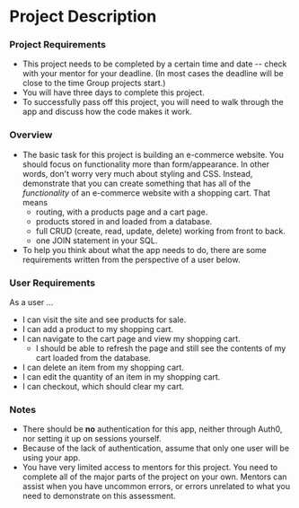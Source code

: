# Project Description

### Project Requirements
* This project needs to be completed by a certain time and date -- check with your mentor for your deadline. (In most cases the deadline will be close to the time Group projects start.) 
* You will have three days to complete this project. 
* To successfully pass off this project, you will need to walk through the app and discuss how the code makes it work. 

### Overview 
* The basic task for this project is building an e-commerce website. You should focus on functionality more than form/appearance. In other words, don't worry very much about styling and CSS. Instead, demonstrate that you can create something that has all of the *functionality* of an e-commerce website with a shopping cart. That means  
  * routing, with a products page and a cart page.
  * products stored in and loaded from a database.
  * full CRUD (create, read, update, delete) working from front to back.
  * one JOIN statement in your SQL.
* To help you think about what the app needs to do, there are some requirements written from the perspective of a user below. 

### User Requirements
As a user ...  
* I can visit the site and see products for sale.
* I can add a product to my shopping cart.
* I can navigate to the cart page and view my shopping cart.
  * I should be able to refresh the page and still see the contents of my cart loaded from the database.
* I can delete an item from my shopping cart.
* I can edit the quantity of an item in my shopping cart.
* I can checkout, which should clear my cart. 

### Notes
* There should be **no** authentication for this app, neither through Auth0, nor setting it up on sessions yourself. 
* Because of the lack of authentication, assume that only one user will be using your app. 
* You have very limited access to mentors for this project. You need to complete all of the major parts of the project on your own. Mentors can assist when you have uncommon errors, or errors unrelated to what you need to demonstrate on this assessment. 

